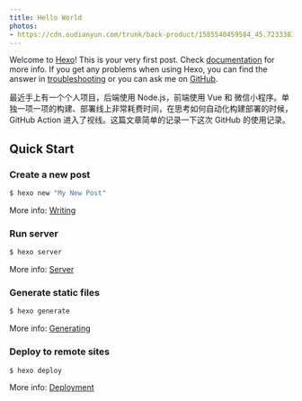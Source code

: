 ```yaml
---
title: Hello World
photos: 
- https://cdn.oudianyun.com/trunk/back-product/1585540459584_45.72333835388687_dfa5947d-d8b8-465c-88bb-515c95fb3dad.jpg?x-oss-process=image/format,jpg/quality,q_40
---
```

Welcome to [Hexo](https://hexo.io/)! This is your very first post. Check [documentation](https://hexo.io/docs/) for more info. If you get any problems when using Hexo, you can find the answer in [troubleshooting](https://hexo.io/docs/troubleshooting.html) or you can ask me on [GitHub](https://github.com/hexojs/hexo/issues).

最近手上有一个个人项目，后端使用 Node.js，前端使用 Vue 和 微信小程序。单独一项一项的构建、部署线上非常耗费时间，在思考如何自动化构建部署的时候，GitHub Action 进入了视线。这篇文章简单的记录一下这次 GitHub 的使用记录。

## Quick Start

### Create a new post

``` bash
$ hexo new "My New Post"
```

More info: [Writing](https://hexo.io/docs/writing.html)

### Run server

``` bash
$ hexo server
```

More info: [Server](https://hexo.io/docs/server.html)

### Generate static files

``` bash
$ hexo generate
```

More info: [Generating](https://hexo.io/docs/generating.html)

### Deploy to remote sites

``` bash
$ hexo deploy
```

More info: [Deployment](https://hexo.io/docs/one-command-deployment.html)
